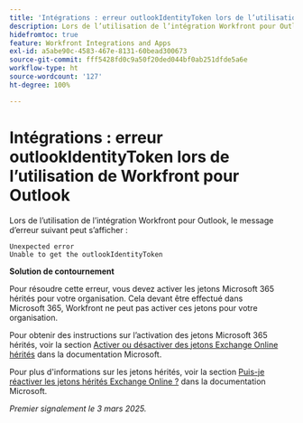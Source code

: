 ```yaml
---
title: 'Intégrations : erreur outlookIdentityToken lors de l’utilisation de Workfront pour Outlook'
description: Lors de l’utilisation de l’intégration Workfront pour Outlook, une erreur peut s’afficher.
hidefromtoc: true
feature: Workfront Integrations and Apps
exl-id: a5abe90c-4583-467e-8131-60bead300673
source-git-commit: fff5428fd0c9a50f20ded044bf0ab251dfde5a6e
workflow-type: ht
source-wordcount: '127'
ht-degree: 100%

---
```


# Intégrations : erreur outlookIdentityToken lors de l’utilisation de Workfront pour Outlook

Lors de l’utilisation de l’intégration Workfront pour Outlook, le message d’erreur suivant peut s’afficher :

```
Unexpected error
Unable to get the outlookIdentityToken
```

**Solution de contournement**


Pour résoudre cette erreur, vous devez activer les jetons Microsoft 365 hérités pour votre organisation. Cela devant être effectué dans Microsoft 365, Workfront ne peut pas activer ces jetons pour votre organisation.

Pour obtenir des instructions sur l’activation des jetons Microsoft 365 hérités, voir la section [Activer ou désactiver des jetons Exchange Online hérités](https://learn.microsoft.com/fr-fr/office/dev/add-ins/outlook/turn-exchange-tokens-on-off) dans la documentation Microsoft.

Pour plus d&#39;informations sur les jetons hérités, voir la section [Puis-je réactiver les jetons hérités Exchange Online ?](https://learn.microsoft.com/fr-fr/office/dev/add-ins/outlook/faq-nested-app-auth-outlook-legacy-tokens#can-i-turn-exchange-online-legacy-tokens-back-on) dans la documentation Microsoft.


_Premier signalement le 3 mars 2025._
